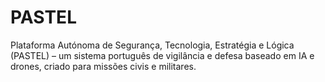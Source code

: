 # PASTEL
Plataforma Autónoma de Segurança, Tecnologia, Estratégia e Lógica (PASTEL) – um sistema português de vigilância e defesa baseado em IA e drones, criado para missões civis e militares.
